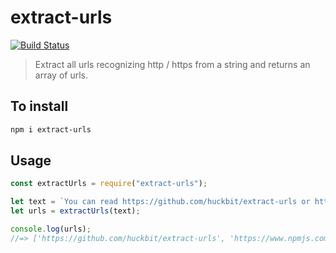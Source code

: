 # extract-urls

[![Build Status](https://travis-ci.org/huckbit/extract-urls.svg?branch=master)](https://travis-ci.org/huckbit/extract-urls)

> Extract all urls recognizing http / https from a string and returns an array of urls.

## To install

```bash
npm i extract-urls
```

## Usage

```javascript
const extractUrls = require("extract-urls");

let text = `You can read https://github.com/huckbit/extract-urls or https://www.npmjs.com/package/extract-urls for more info`;
let urls = extractUrls(text);

console.log(urls);
//=> ['https://github.com/huckbit/extract-urls', 'https://www.npmjs.com/package/extract-urls']
```
